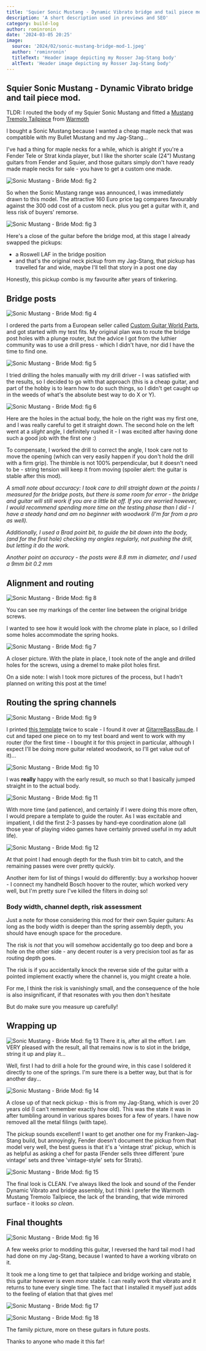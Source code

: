 ```yaml
---
title: 'Squier Sonic Mustang - Dynamic Vibrato bridge and tail piece mod'
description: 'A short description used in previews and SEO'
category: build-log
author: rominronin
date: '2024-03-05 20:25'
image:
  source: '2024/02/sonic-mustang-bridge-mod-1.jpeg'
  author: 'rominronin'
  titleText: 'Header image depicting my Rosser Jag-Stang body'
  altText: 'Header image depicting my Rosser Jag-Stang body'
---
```


## Squier Sonic Mustang - Dynamic Vibrato bridge and tail piece mod.

TLDR: I routed the body of my Squier Sonic Mustang and fitted a [Mustang Tremolo Tailpiece](https://warmoth.com/mt1c) from [Warmoth](https://warmoth.com/)

I bought a Sonic Mustang because I wanted a cheap maple neck that was compatible with my Bullet Mustang and my Jag-Stang...

I've had a thing for maple necks for a while, which is alright if you're a Fender Tele or Strat kinda player, but I
like the shorter scale (24") Mustang guitars from Fender and Squier, and those guitars simply don't have ready made
maple necks for sale - you have to get a custom one made.

![Sonic Mustang - Bride Mod: fig 2](../../media/2024/02/sonic-mustang-bridge-mod-2.jpeg "Sonic Mustang: Bridge Mod, fig 2")

So when the Sonic Mustang range was announced, I was immediately drawn to this model. The attractive 160 Euro price tag
compares favourably against the 300 odd cost of a custom neck. plus you get a guitar with it, and less risk of buyers'
remorse.

![Sonic Mustang - Bride Mod: fig 3](../../media/2024/02/sonic-mustang-bridge-mod-3.jpeg "Sonic Mustang: Bridge Mod, fig 3")

Here's a close of the guitar before the bridge mod, at this stage I already swapped the pickups:
- a Roswell LAF in the bridge position
- and that's the original neck pickup from my Jag-Stang, that pickup has travelled far and wide, maybe I'll tell that story in a post one day

Honestly, this pickup combo is my favourite after years of tinkering.

## Bridge posts
![Sonic Mustang - Bride Mod: fig 4](../../media/2024/02/sonic-mustang-bridge-mod-4.jpeg "Sonic Mustang: Bridge Mod, fig 4")

I ordered the parts from a European seller called [Custom Guitar World Parts](https://www.customworldguitarparts.com/),
and got started with my test fits. My original plan was to route the bridge post holes with a plunge router, but the
advice I got from the luthier community was to use a drill press - which I didn't have, nor did I have the time to find
one.

![Sonic Mustang - Bride Mod: fig 5](../../media/2024/02/sonic-mustang-bridge-mod-5.jpeg "Sonic Mustang: Bridge Mod, fig 5")

I tried drilling the holes manually with my drill driver - I was satisfied with the results, so I decided to go with
that approach (this is a cheap guitar, and part of the hobby is to learn how to do such things, so I didn't get caught
up in the weeds of what's the absolute best way to do X or Y).

![Sonic Mustang - Bride Mod: fig 6](../../media/2024/02/sonic-mustang-bridge-mod-6.jpeg "Sonic Mustang: Bridge Mod, fig 6")

Here are the holes in the actual body, the hole on the right was my first one, and I was really careful to get it
straight down. The second hole on the left went at a *slight* angle, I definitely rushed it - I was excited after having
done such a good job with the first one :)

To compensate, I worked the drill to correct the angle, I took care not to move the opening (which can very easily
happen if you don't hold the drill with a firm grip). The thimble is not 100% perpendicular, but it doesn't need to be -
string tension will keep it from moving (spoiler alert: the guitar is stable after this mod).

*A small note about accuracy: I took care to drill straight down at the points I measured for the bridge posts, but there
is some room for error - the bridge and guitar will still work if you are a little bit off. If you are worried however, 
I would recommend spending more time on the testing phase than I did - I have a steady hand and am no beginner with
woodwork (I'm far from a pro as well).*

*Additionally, I used a Brad point bit, to guide the bit down into the body, (and for the first hole) checking my angles
regularly, not pushing the drill, but letting it do the work.*

*Another point on accuracy - the posts were 8.8 mm in diameter, and I used a 9mm bit 0.2 mm*

## Alignment and routing
![Sonic Mustang - Bride Mod: fig 8](../../media/2024/02/sonic-mustang-bridge-mod-8.jpeg "Sonic Mustang: Bridge Mod, fig 8")

You can see my markings of the center line between the original bridge screws.

I wanted to see how it would look with the chrome plate in place, so I drilled some holes accommodate the spring hooks.

![Sonic Mustang - Bride Mod: fig 7](../../media/2024/02/sonic-mustang-bridge-mod-7.jpeg "Sonic Mustang: Bridge Mod, fig 7")

A closer picture. With the plate in place, I took note of the angle and drilled holes for the screws, using a dremel to make pilot holes first.

On a side note: I wish I took more pictures of the process, but I hadn't planned on writing this post at the time!

## Routing the spring channels
![Sonic Mustang - Bride Mod: fig 9](../../media/2024/02/sonic-mustang-bridge-mod-9.jpeg "Sonic Mustang: Bridge Mod, fig 9")

I printed [this template](../../media/2024/02/MUSTANG.pdf) twice to scale - I found it over at [GitarreBassBau.de](https://www.gitarrebassbau.de/viewtopic.php?t=6#p18566).
I cut and taped one piece on to my test board and went to work with my router (for the first time - I bought it for this
project in particular, although I expect I'll be doing more guitar related woodwork, so I'll get value out of it)...

![Sonic Mustang - Bride Mod: fig 10](../../media/2024/02/sonic-mustang-bridge-mod-10.jpeg "Sonic Mustang: Bridge Mod, fig 10")

I was **really** happy with the early result, so much so that I basically jumped straight in to the actual body.

![Sonic Mustang - Bride Mod: fig 11](../../media/2024/02/sonic-mustang-bridge-mod-11.jpeg "Sonic Mustang: Bridge Mod, fig 11")

With more time (and patience), and certainly if I were doing this more often, I would prepare a template to guide the
router. As I was excitable and impatient, I did the first 2-3 passes by hand-eye coordination alone (all those year of
playing video games have certainly proved useful in my adult life).

![Sonic Mustang - Bride Mod: fig 12](../../media/2024/02/sonic-mustang-bridge-mod-12.jpeg "Sonic Mustang: Bridge Mod, fig 12")

At that point I had enough depth for  the flush trim bit to catch, and the remaining passes were over pretty quickly.

Another item for list of things I would do differently: buy a workshop hoover - I connect my handheld Bosch hoover to
the router, which worked very well, but I'm pretty sure I've killed the filters in doing so!

### Body width, channel depth, risk assessment
Just a note for those considering this mod for their own Squier guitars: As long as the body width is deeper than the
spring assembly depth, you should have enough space for the procedure.

The risk is *not* that you will somehow accidentally go too deep and bore a hole on the other side - any decent router
is a very precision tool as far as routing depth goes.

The risk is if you accidentally knock the reverse side of the guitar with a pointed implement exactly where the channel
is, you might create a hole.

For me, I think the risk is vanishingly small, and the consequence of the hole is also insignificant, if that resonates
with you then don't hesitate

But do make sure you measure up carefully!

## Wrapping up
![Sonic Mustang - Bride Mod: fig 13](../../media/2024/02/sonic-mustang-bridge-mod-13.jpeg "Sonic Mustang: Bridge Mod, fig 13")
There it is, after all the effort. I am VERY pleased with the result, all that remains now is to slot in the bridge,
string it up and play it...

Well, first I had to drill a hole for the ground wire, in this case I soldered it directly to one of the springs. I'm
sure there is a better way, but that is for another day...

![Sonic Mustang - Bride Mod: fig 14](../../media/2024/02/sonic-mustang-bridge-mod-14.jpeg "Sonic Mustang: Bridge Mod, fig 14")

A close up of that neck pickup - this is from my Jag-Stang, which is over 20 years old (I can't remember exactly how
old). This was the state it was in after tumbling around in various spares boxes for a few of years. I have now removed
all the metal filings (with tape).

The pickup sounds excellent! I want to get another one for my Franken-Jag-Stang build, but annoyingly, Fender doesn't
document the pickup from that model very well, the best guess is that it's a 'vintage strat' pickup, which is as helpful
as asking a chef for pasta (Fender sells three different 'pure vintage' sets and three 'vintage-style' sets for Strats). 

![Sonic Mustang - Bride Mod: fig 15](../../media/2024/02/sonic-mustang-bridge-mod-15.jpeg "Sonic Mustang: Bridge Mod, fig 15")

The final look is CLEAN. I've always liked the look and sound of the Fender Dynamic Vibrato and bridge assembly, but I
think I prefer the Warmoth Mustang Tremolo Tailpiece, the lack of the branding, that wide mirrored surface - it looks 
*so clean*.

## Final thoughts
![Sonic Mustang - Bride Mod: fig 16](../../media/2024/02/sonic-mustang-bridge-mod-16.jpeg "Sonic Mustang: Bridge Mod, fig 16")

A few weeks prior to modding this guitar, I reversed the hard tail mod I had had done on my Jag-Stang, because I wanted
to have a working vibrato on it.

It took me a long time to get that tailpiece and bridge working and stable, this guitar however is even *more* stable.
I can really work that vibrato and it returns to tune every single time. The fact that I installed it myself just adds
to the feeling of elation that that gives me!

![Sonic Mustang - Bride Mod: fig 17](../../media/2024/02/sonic-mustang-bridge-mod-17.jpeg "Sonic Mustang: Bridge Mod, fig 17")

![Sonic Mustang - Bride Mod: fig 18](../../media/2024/02/sonic-mustang-bridge-mod-18.jpeg "Sonic Mustang: Bridge Mod, fig 18")

The family picture, more on these guitars in future posts.

Thanks to anyone who made it this far!


